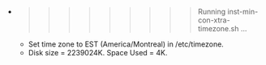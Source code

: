 * >>>>>>>>> Running inst-min-con-xtra-timezone.sh ...
  * Set time zone to EST (America/Montreal) in /etc/timezone.
  * Disk size = 2239024K. Space Used = 4K.
